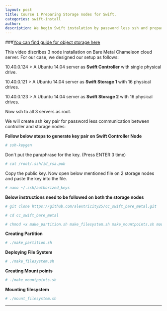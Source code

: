```yaml
---
layout: post
title: Course 1 Preparing Storage nodes for Swift.  
categories: swift-install
author: 
description: We begin Swift instalation by password less ssh and preparing the drive for filesystem.
---
```


###[You can find guide for object storage here](http://docs.openstack.org/liberty/install-guide-ubuntu/swift.html)                                     


This video discribes 3 node installation on Bare Metal Chameleon cloud server. For our case, we designed our setup as follows:

10.40.0.124 > A Ubuntu 14.04 server as **Swift Controller** with single physical drive.  

10.40.0.121 > A Ubuntu 14.04 server as **Swift Storage 1** with 16 physical drives.  

10.40.0.123 > A Ubuntu 14.04 server as **Swift Storage 2** with 16 physical drives.

Now ssh to all 3 servers as root.  

We will create ssh key pair for password less communication between controller and storage nodes:

**Follow below steps to generate key pair on Swift Controller Node**

```sh
# ssh-keygen
```
Don't put the paraphrase for the key. (Press ENTER 3 time)

```sh
# cat /root/.ssh/id_rsa.pub
```
Copy the public key. Now open below mentioned file on 2 storage nodes and paste the key into the file.

```sh
# nano ~/.ssh/authorized_keys
```

**Below instructions need to be followed on both the storage nodes**

```sh
# git clone https://github.com/alextricity25/cc_swift_bare_metal.git 
```

```sh
# cd cc_swift_bare_metal
```

```sh
# chmod +x make_partition.sh make_filesystem.sh make_mountpoints.sh mount_filesystem.sh 
```

**Creating Partition**

```sh
# ./make_partition.sh 
```

**Deploying File System**

```sh
# ./make_filesystem.sh 
```

**Creating Mount points**

```sh
# ./make_mountpoints.sh
```

**Mounting filesystem**

```sh
# ./mount_filesystem.sh
```

* * *
